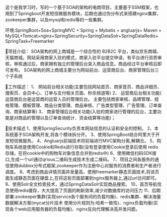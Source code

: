 这个是我学习时，写的一个基于SOA的架构的电商项目，主要基于SSM框架，也用到了Springboot开发短信微服务模块，后期也通过伪分布式来搭建nginx集群，zookeeper集群，以及mysql和redis等的一些集群。

环境:SpringBoot+Soa+SpringMVC + Spring + Mybatis + angluarjs+ Maven + MySQL+Tomcat+nginx+SpringSecurity+SpringDataSolr+SpringDataRedis+
SpringTask+Freemarker

项目介绍：
SOA架构的网上商城是一个综合性的 B2B2C 平台，类似京东商城、天猫商城。网站采用商家入驻的模式，商家入驻平台提交申请，有平台进行资质审核，审核通过后，商家拥有独立的管理后台录入商品信息。商品经过平台审核后即可发布。
SOA架构的网上商城主要分为网站前台、运营商后台、商家管理后台三个子系统

工作描述：
1、  网站前台相关功能(主要包括网站首页、商家首页、商品详细页、搜索页、会员中心、订单与支付相关页面、秒杀频道等)
2、  运营商后台相关功能( 运营商后台是运营商的运营人员的管理后台。 主要包括商家审核、品牌管理、规格管理、模板管理、商品分类管理、商品审核、广告类型管理、广告管理、订单查询、商家结算等)
3、   商家管理后台相关功能(入驻的商家进行管理的后台，主要功能是对商品的管理以及订单查询统计、资金结算等功能)；

技术描述
1、使用SpringSecurity负责本网站信息的认证和安全的控制。
2、本系统基于SOA架构开发,将各个模块拆分开。
3、使用SpringBoot结合阿里大于开发短信微服务。
4、Angluarjs前端技术将前端进行MVC架构分离,解耦合。
5、购物车系统是使用Cookie和Redis进行存取(没有登录使用Cookie登录后使用     redis存储，在将cookie中的购物车对象信息合并到redis中)
6、使用微信扫码SDK接口,生成一个url通过qrious二维码生成技术生成二维码。
7、项目之间各服务的通信使用dubbox分布式框架,zookeeper作为注册中心对服务的消费者和生产者进行调度。
8、考虑到商品详情页面并发量高，使用freemarker静态页面技术,将该页面生成静态页面在硬盘上,在将这些页面部署到nginx服务器上,通过url访问即可。
9、使用Solr全文检索技术，通过SpringDataSolr实现商品搜索。
10、首页导航信息使用redis缓存，大大提高了页面的刷新效率,减少对数据库的访问压力
11、后期部署:zookeeper集群(实现service各个服务间的负载均衡)、redis集群、解决海量数据解决方案(mycat分片技术 使用分片规则为:哈希一致性)、nginx负载均衡(实现各个web应用服务器的负载均衡)、nginx反向代理解决高并发问题。
